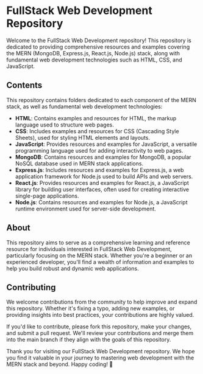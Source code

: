 # FullStack Web Development Repository

Welcome to the FullStack Web Development repository! This repository is dedicated to providing comprehensive resources and examples covering the MERN (MongoDB, Express.js, React.js, Node.js) stack, along with fundamental web development technologies such as HTML, CSS, and JavaScript.

## Contents

This repository contains folders dedicated to each component of the MERN stack, as well as fundamental web development technologies:

- **HTML**: Contains examples and resources for HTML, the markup language used to structure web pages.
- **CSS**: Includes examples and resources for CSS (Cascading Style Sheets), used for styling HTML elements and layouts.
- **JavaScript**: Provides resources and examples for JavaScript, a versatile programming language used for adding interactivity to web pages.
- **MongoDB**: Contains resources and examples for MongoDB, a popular NoSQL database used in MERN stack applications.
- **Express.js**: Includes resources and examples for Express.js, a web application framework for Node.js used to build APIs and web servers.
- **React.js**: Provides resources and examples for React.js, a JavaScript library for building user interfaces, often used for creating interactive single-page applications.
- **Node.js**: Contains resources and examples for Node.js, a JavaScript runtime environment used for server-side development.

## About

This repository aims to serve as a comprehensive learning and reference resource for individuals interested in FullStack Web Development, particularly focusing on the MERN stack. Whether you're a beginner or an experienced developer, you'll find a wealth of information and examples to help you build robust and dynamic web applications.

## Contributing

We welcome contributions from the community to help improve and expand this repository. Whether it's fixing a typo, adding new examples, or providing insights into best practices, your contributions are highly valued.

If you'd like to contribute, please fork this repository, make your changes, and submit a pull request. We'll review your contributions and merge them into the main branch if they align with the goals of this repository.

Thank you for visiting our FullStack Web Development repository. We hope you find it valuable in your journey to mastering web development with the MERN stack and beyond. Happy coding! 🚀
